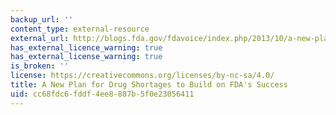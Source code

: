 ```yaml
---
backup_url: ''
content_type: external-resource
external_url: http://blogs.fda.gov/fdavoice/index.php/2013/10/a-new-plan-for-drug-shortages-to-build-on-fdas-success/
has_external_licence_warning: true
has_external_license_warning: true
is_broken: ''
license: https://creativecommons.org/licenses/by-nc-sa/4.0/
title: A New Plan for Drug Shortages to Build on FDA's Success
uid: cc68fdc6-fddf-4ee8-887b-5f0e23056411
---
```

